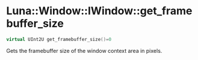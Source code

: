 # Luna::Window::IWindow::get_framebuffer_size

```c++
virtual UInt2U get_framebuffer_size()=0
```

Gets the framebuffer size of the window context area in pixels. 

